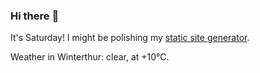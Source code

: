 ### Hi there :wave:

It's Saturday! I might be polishing my [static site generator](https://github.com/bewuethr/pandoc-bash-blog).

Weather in Winterthur: clear, at +10°C.
